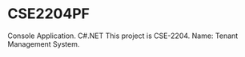 # CSE2204PF
 Console Application.
 C#.NET 
 This project is CSE-2204.
 Name: Tenant Management System.
